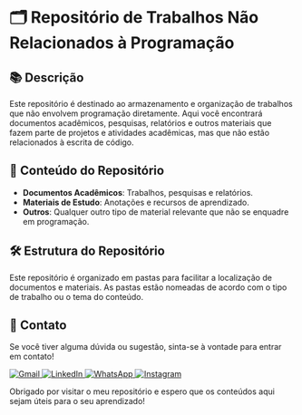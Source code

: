 # 🗂️ Repositório de Trabalhos Não Relacionados à Programação

## 📚 Descrição

Este repositório é destinado ao armazenamento e organização de trabalhos que não envolvem programação diretamente. Aqui você encontrará documentos acadêmicos, pesquisas, relatórios e outros materiais que fazem parte de projetos e atividades acadêmicas, mas que não estão relacionados à escrita de código.

## 📁 Conteúdo do Repositório

- **Documentos Acadêmicos**: Trabalhos, pesquisas e relatórios.
- **Materiais de Estudo**: Anotações e recursos de aprendizado.
- **Outros**: Qualquer outro tipo de material relevante que não se enquadre em programação.

## 🛠️ Estrutura do Repositório

Este repositório é organizado em pastas para facilitar a localização de documentos e materiais. As pastas estão nomeadas de acordo com o tipo de trabalho ou o tema do conteúdo.


## 💬 Contato

Se você tiver alguma dúvida ou sugestão, sinta-se à vontade para entrar em contato!

<p align="left">
  <a href="mailto:pablocaballero07@usp.br" title="Gmail">
    <img src="https://img.shields.io/badge/-Gmail-FF0000?style=flat-square&labelColor=FF0000&logo=gmail&logoColor=white" alt="Gmail"/>
  </a>
  <a href="https://www.linkedin.com/in/seu-perfil-link" title="LinkedIn">
    <img src="https://img.shields.io/badge/-Linkedin-0e76a8?style=flat-square&logo=Linkedin&logoColor=white" alt="LinkedIn"/>
  </a>
  <a href="https://wa.me/11963934212" title="WhatsApp">
    <img src="https://img.shields.io/badge/-WhatsApp-25d366?style=flat-square&labelColor=25d366&logo=whatsapp&logoColor=white" alt="WhatsApp"/>
  </a>
  <a href="https://www.instagram.com/pabl0maciel" title="Instagram">
    <img src="https://img.shields.io/badge/-Instagram-DF0174?style=flat-square&labelColor=DF0174&logo=instagram&logoColor=white" alt="Instagram"/>
  </a>
</p>

Obrigado por visitar o meu repositório e espero que os conteúdos aqui sejam úteis para o seu aprendizado!
